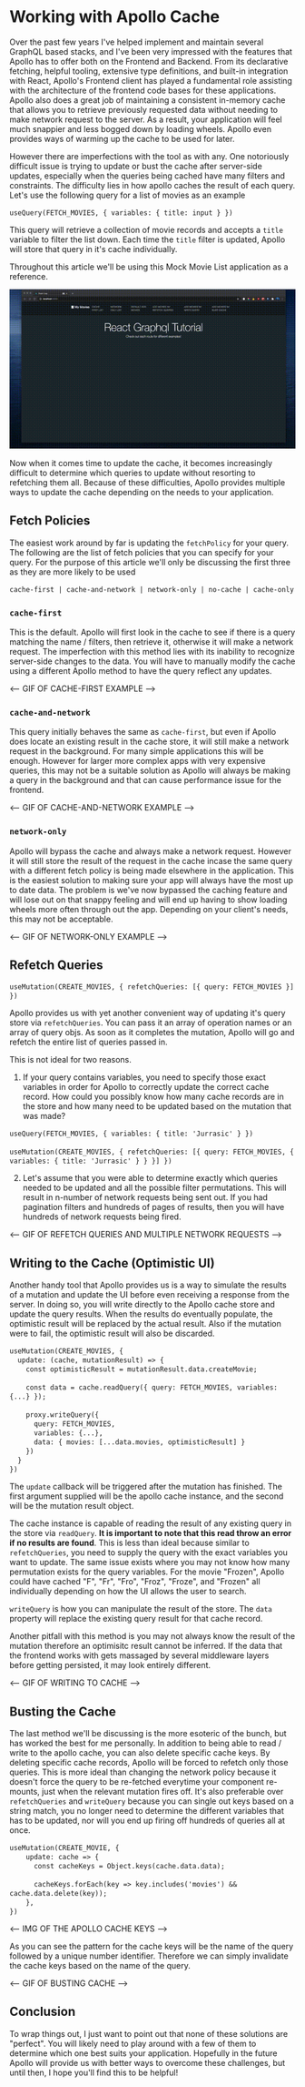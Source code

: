 # Working with Apollo Cache

Over the past few years I've helped implement and maintain several GraphQL based stacks, and I've been very impressed with the features that Apollo has to offer both on the Frontend and Backend. From its declarative fetching, helpful tooling, extensive type definitions, and built-in integration with React, Apollo's Frontend client has played a fundamental role assisting with the architecture of the frontend code bases for these applications. Apollo also does a great job of maintaining a consistent in-memory cache that allows you to retrieve previously requested data without needing to make network request to the server. As a result, your application will feel much snappier and less bogged down by loading wheels. Apollo even provides ways of warming up the cache to be used for later.

However there are imperfections with the tool as with any. One notoriously difficult issue is trying to update or bust the cache after server-side updates, especially when the queries being cached have many filters and constraints. The difficulty lies in how apollo caches the result of each query. Let's use the following query for a list of movies as an example

```
useQuery(FETCH_MOVIES, { variables: { title: input } })
```

This query will retrieve a collection of movie records and accepts a `title` variable to filter the list down. Each time the `title` filter is updated, Apollo will store that query in it's cache individually.

Throughout this article we'll be using this Mock Movie List application as a reference.

![](demo.gif)

Now when it comes time to update the cache, it becomes increasingly difficult to determine which queries to update without resorting to refetching them all. Because of these difficulties, Apollo provides multiple ways to update the cache depending on the needs to your application.

## Fetch Policies

The easiest work around by far is updating the `fetchPolicy` for your query. The following are the list of fetch policies that you can specify for your query. For the purpose of this article we'll only be discussing the first three as they are more likely to be used

```
cache-first | cache-and-network | network-only | no-cache | cache-only
```

### `cache-first`

This is the default. Apollo will first look in the cache to see if there is a query matching the name / filters, then retrieve it, otherwise it will make a network request. The imperfection with this method lies with its inability to recognize server-side changes to the data. You will have to manually modify the cache using a different Apollo method to have the query reflect any updates.

<-- GIF OF CACHE-FIRST EXAMPLE -->

### `cache-and-network`

This query initially behaves the same as `cache-first`, but even if Apollo does locate an existing result in the cache store, it will still make a network request in the background. For many simple applications this will be enough. However for larger more complex apps with very expensive queries, this may not be a suitable solution as Apollo will always be making a query in the background and that can cause performance issue for the frontend.

<-- GIF OF CACHE-AND-NETWORK EXAMPLE -->

### `network-only`

Apollo will bypass the cache and always make a network request. However it will still store the result of the request in the cache incase the same query with a different fetch policy is being made elsewhere in the application. This is the easiest solution to making sure your app will always have the most up to date data. The problem is we've now bypassed the caching feature and will lose out on that snappy feeling and will end up having to show loading wheels more often through out the app. Depending on your client's needs, this may not be acceptable.

<-- GIF OF NETWORK-ONLY EXAMPLE -->

## Refetch Queries

```
useMutation(CREATE_MOVIES, { refetchQueries: [{ query: FETCH_MOVIES }] })
```

Apollo provides us with yet another convenient way of updating it's query store via `refetchQueries`. You can pass it an array of operation names or an array of query objs. As soon as it completes the mutation, Apollo will go and refetch the entire list of queries passed in.

This is not ideal for two reasons.

1. If your query contains variables, you need to specify those exact variables in order for Apollo to correctly update the correct cache record. How could you possibly know how many cache records are in the store and how many need to be updated based on the mutation that was made?

```
useQuery(FETCH_MOVIES, { variables: { title: 'Jurrasic' } })

useMutation(CREATE_MOVIES, { refetchQueries: [{ query: FETCH_MOVIES, { variables: { title: 'Jurrasic' } } }] })
```

2. Let's assume that you were able to determine exactly which queries needed to be updated and all the possible filter permutations. This will result in n-number of network requests being sent out. If you had pagination filters and hundreds of pages of results, then you will have hundreds of network requests being fired.

<-- GIF OF REFETCH QUERIES AND MULTIPLE NETWORK REQUESTS -->

## Writing to the Cache (Optimistic UI)

Another handy tool that Apollo provides us is a way to simulate the results of a mutation and update the UI before even receiving a response from the server. In doing so, you will write directly to the Apollo cache store and update the query results. When the results do eventually populate, the optimistic result will be replaced by the actual result. Also if the mutation were to fail, the optimistic result will also be discarded.

```
useMutation(CREATE_MOVIES, {
  update: (cache, mutationResult) => {
    const optimisticResult = mutationResult.data.createMovie;

    const data = cache.readQuery({ query: FETCH_MOVIES, variables: {...} });

    proxy.writeQuery({
      query: FETCH_MOVIES,
      variables: {...},
      data: { movies: [...data.movies, optimisticResult] }
    })
  }
})
```

The `update` callback will be triggered after the mutation has finished. The first argument supplied will be the apollo cache instance, and the second will be the mutation result object.

The cache instance is capable of reading the result of any existing query in the store via `readQuery`. **It is important to note that this read throw an error if no results are found**. This is less than ideal because similar to `refetchQueries`, you need to supply the query with the exact variables you want to update. The same issue exists where you may not know how many permutation exists for the query variables. For the movie "Frozen", Apollo could have cached "F", "Fr", "Fro", "Froz", "Froze", and "Frozen" all individually depending on how the UI allows the user to search.

`writeQuery` is how you can manipulate the result of the store. The `data` property will replace the existing query result for that cache record.

Another pitfall with this method is you may not always know the result of the mutation therefore an optimisitc result cannot be inferred. If the data that the frontend works with gets massaged by several middleware layers before getting persisted, it may look entirely different.

<-- GIF OF WRITING TO CACHE -->

## Busting the Cache

The last method we'll be discussing is the more esoteric of the bunch, but has worked the best for me personally. In addition to being able to read / write to the apollo cache, you can also delete specific cache keys. By deleting specific cache records, Apollo will be forced to refetch only those queries. This is more ideal than changing the network policy because it doesn't force the query to be re-fetched everytime your component re-mounts, just when the relevant mutation fires off. It's also preferable over `refetchQueries` and `writeQuery` because you can single out keys based on a string match, you no longer need to determine the different variables that has to be updated, nor will you end up firing off hundreds of queries all at once.

```
useMutation(CREATE_MOVIE, {
    update: cache => {
      const cacheKeys = Object.keys(cache.data.data);

      cacheKeys.forEach(key => key.includes('movies') && cache.data.delete(key));
    },
})
```

<-- IMG OF THE APOLLO CACHE KEYS -->

As you can see the pattern for the cache keys will be the name of the query followed by a unique number identifier. Therefore we can simply invalidate the cache keys based on the name of the query.

<-- GIF OF BUSTING CACHE -->

## Conclusion

To wrap things out, I just want to point out that none of these solutions are "perfect". You will likely need to play around with a few of them to determine which one best suits your application. Hopefully in the future Apollo will provide us with better ways to overcome these challenges, but until then, I hope you'll find this to be helpful!
